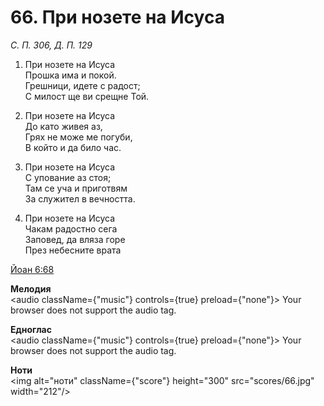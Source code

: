 # 66. При нозете на Исуса

_С. П. 306, Д. П. 129_

1. При нозете на Исуса  
Прошка има и покой.  
Грешници, идете с радост;  
С милост ще ви срещне Той.  

2. При нозете на Исуса  
До като живея аз,  
Грях не може ме погуби,  
В който и да било час.  

3. При нозете на Исуса  
С упование аз стоя;  
Там се уча и приготвям  
За служител в вечността.  

4. При нозете на Исуса  
Чакам радостно сега  
Заповед, да вляза горе  
През небесните врата

[Йоан 6:68](http://biblia.bg/index.php?k=43&g=6&s=68)

**Мелодия**  
<audio className={"music"} controls={true} preload={"none"}>
    <source src="mp3/66.mp3" type="audio/mpeg"/>
    Your browser does not support the audio tag.
</audio>

**Едноглас**  
<audio className={"music"} controls={true} preload={"none"}>
    <source src="transp/66.mp3" type="audio/mpeg"/>
    Your browser does not support the audio tag.
</audio>

**Ноти**  
<img alt="ноти" className={"score"} height="300" src="scores/66.jpg" width="212"/>
